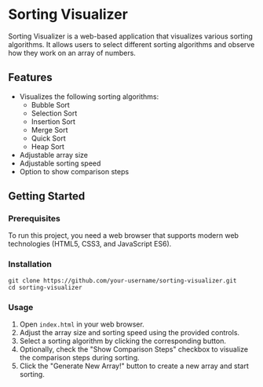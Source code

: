 <h1>Sorting Visualizer</h1>
    <p>Sorting Visualizer is a web-based application that visualizes various sorting algorithms. It allows users to select different sorting algorithms and observe how they work on an array of numbers.</p>
    <h2>Features</h2>
    <ul>
        <li>Visualizes the following sorting algorithms:
            <ul>
                <li>Bubble Sort</li>
                <li>Selection Sort</li>
                <li>Insertion Sort</li>
                <li>Merge Sort</li>
                <li>Quick Sort</li>
                <li>Heap Sort</li>
            </ul>
        </li>
        <li>Adjustable array size</li>
        <li>Adjustable sorting speed</li>
        <li>Option to show comparison steps</li>
    </ul>
    <h2>Getting Started</h2>
    <h3>Prerequisites</h3>
    <p>To run this project, you need a web browser that supports modern web technologies (HTML5, CSS3, and JavaScript ES6).</p>
    <h3>Installation</h3>
    <pre><code>git clone https://github.com/your-username/sorting-visualizer.git
cd sorting-visualizer</code></pre>
    <h3>Usage</h3>
    <ol>
        <li>Open <code>index.html</code> in your web browser.</li>
        <li>Adjust the array size and sorting speed using the provided controls.</li>
        <li>Select a sorting algorithm by clicking the corresponding button.</li>
        <li>Optionally, check the "Show Comparison Steps" checkbox to visualize the comparison steps during sorting.</li>
        <li>Click the "Generate New Array!" button to create a new array and start sorting.</li>
    </ol>
